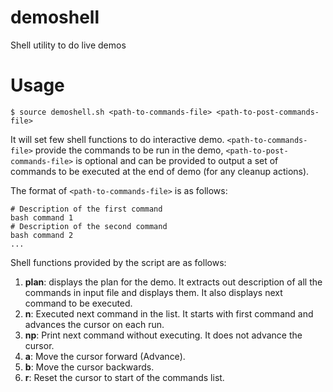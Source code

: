 # demoshell
Shell utility to do live demos

# Usage
```
$ source demoshell.sh <path-to-commands-file> <path-to-post-commands-file>
```

It will set few shell functions to do interactive demo. `<path-to-commands-file>` provide
the commands to be run in the demo, `<path-to-post-commands-file>` is optional and can be
provided to output a set of commands to be executed at the end of demo (for any cleanup
actions).

The format of `<path-to-commands-file>` is as follows:
```
# Description of the first command
bash command 1
# Description of the second command
bash command 2
...
```
Shell functions provided by the script are as follows:
1. **plan**: displays the plan for the demo. It extracts out description of all the
commands in input file and displays them. It also displays next command to be executed.
2. **n**: Executed next command in the list. It starts with first command and advances the
cursor on each run.
3. **np**: Print next command without executing. It does not advance the cursor.
4. **a**: Move the cursor forward (Advance).
5. **b**: Move the cursor backwards.
6. **r**: Reset the cursor to start of the commands list.


